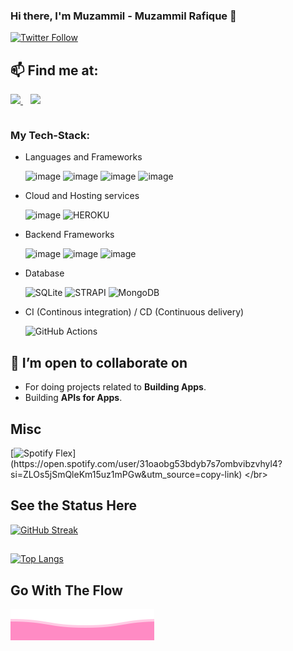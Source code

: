 ### Hi there, I'm Muzammil - Muzammil Rafique 👋

[![Twitter Follow](https://img.shields.io/twitter/follow/ItxMarkhor?color=1DA1F2&logo=twitter&style=for-the-badge)](https://twitter.com/intent/follow?original_referer=https%3A%2F%2Fgithub.com%2FAdnaniDev&screen_name=ItxMarkhor)

## 📫 Find me at:

<table>
  <tr>
    <a href="https://www.linkedin.com/in/muzammil-rafique-9153aa174/">
    <img src="https://img.shields.io/badge/linkedin-%230077B5.svg?&style=for-the-badge&logo=linkedin&logoColor=white" />
  </a>&nbsp;&nbsp;
   <a href="mailto:muzamilrafiq000@gmail.com">
     <img src="https://img.shields.io/badge/Gmail-D14836?style=for-the-badge&logo=gmail&logoColor=white"></a>
    <!-- <a href="https://www.codechef.com/users/devadnani/">&nbsp;&nbsp;
    <img src="https://img.shields.io/badge/-CodeChef-FFA116?style=for-the-badge&logo=CodeChef&logoColor=black" />         -->
  </a>&nbsp;&nbsp;
</table>

### My Tech-Stack:

- Languages and Frameworks

  <!-- ![image](https://img.shields.io/badge/C%2B%2B-232671E5?style=for-the-badge&logo=c%2B%2B&logoColor=white) -->

  ![image](https://img.shields.io/badge/Flutter-4285F4?style=for-the-badge&logo=Flutter&logoColor=white)
  ![image](https://img.shields.io/badge/Dart-00599C?style=for-the-badge&logo=dart&logoColor=white)
  ![image](https://img.shields.io/badge/JavaScript-F7DF1E?style=for-the-badge&logo=javascript&logoColor=black)
  ![image](https://img.shields.io/badge/Java-%23FF9900?style=for-the-badge&logo=coffee&logoColor=white)

- Cloud and Hosting services

  ![image](https://img.shields.io/badge/Google_Cloud-4285F4?style=for-the-badge&logo=google-cloud&logoColor=white)
  <img alt="HEROKU" src="https://img.shields.io/badge/HEROKU%20-%23FF9900.svg?&style=for-the-badge&logo=heroku&logoColor=white"/>

- Backend Frameworks

  ![image](https://img.shields.io/badge/Node.js-339933?style=for-the-badge&logo=nodedotjs&logoColor=white)
  ![image](https://img.shields.io/badge/npm-CB3837?style=for-the-badge&logo=npm&logoColor=white)
  ![image](https://img.shields.io/badge/Express.js-000000?style=for-the-badge&logo=express&logoColor=white)

- Database

  <img alt="SQLite" src ="https://img.shields.io/badge/sqlite-%2307405e.svg?&style=for-the-badge&logo=sqlite&logoColor=white"/>
  <img alt="STRAPI" src ="https://img.shields.io/badge/STRAPI-000000?style=for-the-badge&logo=strapi&logoColor=white"/>
  <img alt="MongoDB" src ="https://img.shields.io/badge/MongoDB-4EA94B?style=for-the-badge&logo=mongodb&logoColor=white"/>

- CI (Continous integration) / CD (Continuous delivery)

  <img alt="GitHub Actions" src="https://img.shields.io/badge/github%20actions%20-%232671E5.svg?&style=for-the-badge&logo=github%20actions&logoColor=white"/>

## 👯 I’m open to collaborate on

- For doing projects related to **Building Apps**.
- Building **APIs for Apps**.

## Misc

[![Spotify Flex](https://spotify-github-profile.vercel.app/api/view?uid=31q2htrwql6h6qiqtpj4nci4fx3m&cover_image=false")](https://open.spotify.com/user/31oaobg53bdyb7s7ombvibzvhyl4?si=ZLOs5jSmQleKm15uz1mPGw&utm_source=copy-link)
</br>

## See the Status Here

[![GitHub Streak](http://github-readme-streak-stats.herokuapp.com?user=muzammil-crypto&theme=dark&background=000000)](https://git.io/streak-stats)

##

[![Top Langs](https://github-readme-stats.vercel.app/api/top-langs/?username=muzammil-crypto&layout=compact&theme=vision-friendly-dark)](https://github.com/anuraghazra/github-readme-stats)

## Go With The Flow

<a href="https://github.com/muzammil-crypto">
  <img align="middle" src = "https://raw.githubusercontent.com/jash-desai/jash-desai/main/bottom-footer.svg">
</a>
